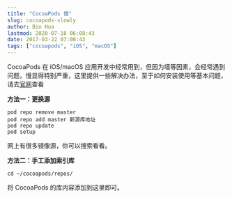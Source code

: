 ```yaml
---
title: "CocoaPods 慢"
slug: cocoapods-slowly
author: Bin Hua
lastmod: 2020-07-18 06:08:43
date: 2017-03-22 07:00:43
tags: ["cocoapods", "iOS", "macOS"]
---
```


CocoaPods 在 iOS/macOS 应用开发中经常用到，但因为墙等因素，会经常遇到问题，慢显得特别严重，这里提供一些解决办法，至于如何安装使用等基本问题，请去[官网](https://cocoapods.org/)查看

**方法一：更换源**

```
pod repo remove master
pod repo add master 新源库地址
pod repo update
pod setup
```

网上有很多镜像源，你可以搜索看看。

**方法二：手工添加索引库**

```
cd ~/cocoapods/repos/
```

将 CocoaPods 的库内容添加到这里即可。